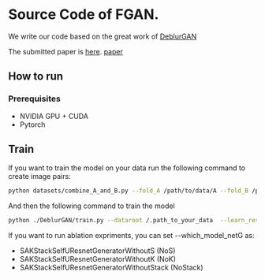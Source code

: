 # Source Code of FGAN.

We write our code based on the great work of [DeblurGAN](https://github.com/KupynOrest/DeblurGAN)

The submitted paper is [here](https://cmt3.research.microsoft.com/ICCV2023/Submission/Summary/11970). [paper]()

## How to run

### Prerequisites
- NVIDIA GPU + CUDA
- Pytorch

## Train

If you want to train the model on your data run the following command to create image pairs:
```bash
python datasets/combine_A_and_B.py --fold_A /path/to/data/A --fold_B /path/to/data/B --fold_AB /path/to/data
```
And then the following command to train the model

```bash
python ./DeblurGAN/train.py --dataroot /.path_to_your_data  --learn_residual --fineSize 256 --name your_expriment_name --checkpoints_dir /path_to_the_possible_checkpoint --display_id -1 --which_model_netG SAKStackSelfUResnetGenerator --dataset_mode context --continue_train
```
If you want to run ablation expriments, you can set --which_model_netG as:

- SAKStackSelfUResnetGeneratorWithoutS    (NoS)
- SAKStackSelfUResnetGeneratorWithoutK    (NoK)
- SAKStackSelfUResnetGeneratorWithoutStack (NoStack)



